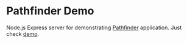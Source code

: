# Pathfinder Demo

Node.js Express server for demonstrating [Pathfinder](https://github.com/pandrodo/pathfinder) application. Just check 
[demo](https://pathfinder-demo-80702.herokuapp.com/).